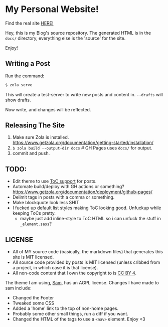# My Personal Website!

Find the real site [HERE!](https://thedav.is)

Hey, this is my Blog's source repository.
The generated HTML is in the `docs/` directory,
everything else is the 'source' for the site.

Enjoy!

## Writing a Post

Run the command:

```bash
$ zola serve
```

This will create a test-server to write new posts and content in. `--drafts` will show drafts.

Now write, and changes will be reflected.

## Releasing The Site

1. Make sure Zola is installed. https://www.getzola.org/documentation/getting-started/installation/
2. `$ zola build --output-dir docs` # GH Pages uses `docs/` for output.
3. commit and push.

## TODO:

- Edit theme to use [ToC support](https://www.getzola.org/documentation/content/table-of-contents/) for posts.
- Automate build/deploy with GH actions or something? https://www.getzola.org/documentation/deployment/github-pages/
- Delimit tags in posts with a comma or something.
- Make blockquote look less SHIT
- I fucked up default list styles making ToC looking good. Unfuckup while keeping ToCs pretty.
  - maybe just add inline-style to ToC HTML so i can unfuck the stuff in `_element.sass`?

## LICENSE

- All of MY source code (basically, the markdown files) that generates this site is MIT licensed.
- All source code provided by posts is MIT licensed (unless cribbed from a project,
  in which case it is that license).
- All non-code content that I own the copyright to is
  [CC BY 4](https://creativecommons.org/licenses/by/4.0/).

The theme I am using, [Sam](https://github.com/janbaudisch/zola-sam),
has an AGPL license.
Changes I have made to sam include:

- Changed the Footer
- Tweaked some CSS
- Added a 'home' link to the top of non-home pages.
- Probably some other small things, run a diff if you want.
- Changed the HTML of the tags to use a `<nav>` element.
  Enjoy <3
